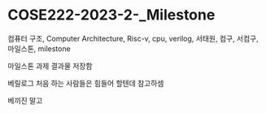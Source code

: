 # COSE222-2023-2-_Milestone
컴퓨터 구조, Computer Architecture, Risc-v, cpu, verilog, 서태원, 컴구, 서컴구, 마일스톤, milestone

마일스톤 과제 결과물 저장함

베릴로그 처음 하는 사람들은 힘들어 할텐데 참고하셈

베끼진 말고
